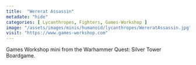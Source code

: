 ```yaml
---
title:  "Wererat Assassin"
metadate: "hide"
categories: [ Lycanthropes, Fighters, Games-Workshop ]
image: "/assets/images/minis/humanoid/lycanthropes/WereratAssassin.jpg"
visit: "https://www.games-workshop.com"
---
```

Games Workshop mini from the Warhammer Quest: Silver Tower Boardgame.